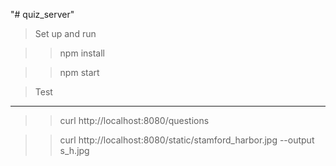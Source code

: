 "# quiz_server" 


> Set up and run

>> npm install

>> npm start


> Test
---
>> curl http://localhost:8080/questions

>> curl http://localhost:8080/static/stamford_harbor.jpg --output s_h.jpg
